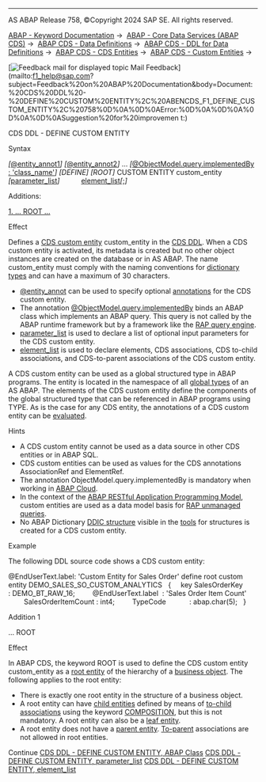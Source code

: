   

* * *

AS ABAP Release 758, ©Copyright 2024 SAP SE. All rights reserved.

[ABAP - Keyword Documentation](https://help.sap.com/doc/abapdocu_758_index_htm/7.58/en-US/abenabap.htm) →  [ABAP - Core Data Services (ABAP CDS)](https://help.sap.com/doc/abapdocu_758_index_htm/7.58/en-US/abencds.htm) →  [ABAP CDS - Data Definitions](https://help.sap.com/doc/abapdocu_758_index_htm/7.58/en-US/abencds_entities.htm) →  [ABAP CDS - DDL for Data Definitions](https://help.sap.com/doc/abapdocu_758_index_htm/7.58/en-US/abencds_f1_ddl_syntax.htm) →  [ABAP CDS - CDS Entities](https://help.sap.com/doc/abapdocu_758_index_htm/7.58/en-US/abencds_view_entity.htm) →  [ABAP CDS - Custom Entities](https://help.sap.com/doc/abapdocu_758_index_htm/7.58/en-US/abencds_custom_entities.htm) → 

 [![](Mail.gif?object=Mail.gif "Feedback mail for displayed topic") Mail Feedback](mailto:f1_help@sap.com?subject=Feedback%20on%20ABAP%20Documentation&body=Document:%20CDS%20DDL%20-%20DEFINE%20CUSTOM%20ENTITY%2C%20ABENCDS_F1_DEFINE_CUSTOM_ENTITY%2C%20758%0D%0A%0D%0AError:%0D%0A%0D%0A%0D%0A%0D%0ASuggestion%20for%20improvemen
t:)

CDS DDL - DEFINE CUSTOM ENTITY

Syntax

*\[*[@entity\_annot1](https://help.sap.com/doc/abapdocu_758_index_htm/7.58/en-US/abencds_f1_entity_annotations.htm)*\]*
*\[*[@entity\_annot2](https://help.sap.com/doc/abapdocu_758_index_htm/7.58/en-US/abencds_f1_entity_annotations.htm)*\]*
...
*\[*[@ObjectModel.query.implementedBy : 'class\_name'](https://help.sap.com/doc/abapdocu_758_index_htm/7.58/en-US/abencds_f1_custom_query.htm)*\]*
*\[*DEFINE*\]* *\[*ROOT*\]* CUSTOM ENTITY custom\_entity
         *\[*[parameter\_list](https://help.sap.com/doc/abapdocu_758_index_htm/7.58/en-US/abencds_f1_custom_parameter_list.htm)*\]*
          [element\_list](https://help.sap.com/doc/abapdocu_758_index_htm/7.58/en-US/abencds_f1_custom_element_list.htm)*\[*;*\]*

Additions:

[1\. ... ROOT ...](#!ABAP_ADDITION_1@1@)

Effect

Defines a [CDS custom entity](https://help.sap.com/doc/abapdocu_758_index_htm/7.58/en-US/abencds_custom_entity_glosry.htm "Glossary Entry") custom\_entity in the [CDS DDL](https://help.sap.com/doc/abapdocu_758_index_htm/7.58/en-US/abencds_ddl_glosry.htm "Glossary Entry"). When a CDS custom entity is activated, its metadata is created but no other object instances are created on the database or in AS ABAP. The name custom\_entity must comply with the naming conventions for [dictionary types](https://help.sap.com/doc/abapdocu_758_index_htm/7.58/en-US/abenddic_data_types.htm) and can have a maximum of 30 characters.

-   [@entity\_annot](https://help.sap.com/doc/abapdocu_758_index_htm/7.58/en-US/abencds_f1_entity_annotations.htm) can be used to specify optional [annotations](https://help.sap.com/doc/abapdocu_758_index_htm/7.58/en-US/abencds_annotation_glosry.htm "Glossary Entry") for the CDS custom entity.
-   The annotation [@ObjectModel.query.implementedBy](https://help.sap.com/doc/abapdocu_758_index_htm/7.58/en-US/abencds_f1_custom_query.htm) binds an ABAP class which implements an ABAP query. This query is not called by the ABAP runtime framework but by a framework like the [RAP query engine](https://help.sap.com/doc/abapdocu_758_index_htm/7.58/en-US/abenrap_query_engine_glosry.htm "Glossary Entry").
-   [parameter\_list](https://help.sap.com/doc/abapdocu_758_index_htm/7.58/en-US/abencds_f1_entity_parameter_list.htm) is used to declare a list of optional input parameters for the CDS custom entity.
-   [element\_list](https://help.sap.com/doc/abapdocu_758_index_htm/7.58/en-US/abencds_f1_absent_element_list.htm) is used to declare elements, CDS associations, CDS to-child associations, and CDS-to-parent associations of the CDS custom entity.

A CDS custom entity can be used as a global structured type in ABAP programs. The entity is located in the namespace of all [global types](https://help.sap.com/doc/abapdocu_758_index_htm/7.58/en-US/abenglobal_type_glosry.htm "Glossary Entry") of an AS ABAP. The elements of the CDS custom entity define the components of the global structured type that can be referenced in ABAP programs using TYPE. As is the case for any CDS entity, the annotations of a CDS custom entity can be [evaluated](https://help.sap.com/doc/abapdocu_758_index_htm/7.58/en-US/abencds_semantics_annotation_abexa.htm).

Hints

-   A CDS custom entity cannot be used as a data source in other CDS entities or in ABAP SQL.
-   CDS custom entities can be used as values for the CDS annotations AssociationRef and ElementRef.
-   The annotation ObjectModel.query.implementedBy is mandatory when working in [ABAP Cloud](https://help.sap.com/doc/abapdocu_758_index_htm/7.58/en-US/abenabap_cloud_glosry.htm "Glossary Entry").
-   In the context of the [ABAP RESTful Application Programming Model](https://help.sap.com/doc/abapdocu_758_index_htm/7.58/en-US/abenarap_glosry.htm "Glossary Entry"), custom entities are used as a data model basis for [RAP unmanaged queries](https://help.sap.com/doc/abapdocu_758_index_htm/7.58/en-US/abenrap_unmanged_query_glosry.htm "Glossary Entry").
-   No ABAP Dictionary [DDIC structure](https://help.sap.com/doc/abapdocu_758_index_htm/7.58/en-US/abenddic_structures.htm) visible in the [tools](https://help.sap.com/doc/abapdocu_758_index_htm/7.58/en-US/abenddic_tools.htm) for structures is created for a CDS custom entity.

Example

The following DDL source code shows a CDS custom entity:

@EndUserText.label: 'Custom Entity for Sales Order'
define root custom entity DEMO\_SALES\_SO\_CUSTOM\_ANALYTICS
  {
    key SalesOrderKey       : DEMO\_BT\_RAW\_16;
        @EndUserText.label  : 'Sales Order Item Count'
        SalesOrderItemCount : int4;
        TypeCode            : abap.char(5);
  }

Addition 1   

... ROOT

Effect

In ABAP CDS, the keyword ROOT is used to define the CDS custom entity custom\_entity as a [root entity](https://help.sap.com/doc/abapdocu_758_index_htm/7.58/en-US/abenroot_entity_glosry.htm "Glossary Entry") of the hierarchy of a [business object](https://help.sap.com/doc/abapdocu_758_index_htm/7.58/en-US/abenbusiness_object_glosry.htm "Glossary Entry"). The following applies to the root entity:

-   There is exactly one root entity in the structure of a business object.
-   A root entity can have [child entities](https://help.sap.com/doc/abapdocu_758_index_htm/7.58/en-US/abenchild_entity_glosry.htm "Glossary Entry") defined by means of [to-child associations](https://help.sap.com/doc/abapdocu_758_index_htm/7.58/en-US/abento_child_association_glosry.htm "Glossary Entry") using the keyword [COMPOSITION](https://help.sap.com/doc/abapdocu_758_index_htm/7.58/en-US/abencds_f1_custom_composition.htm), but this is not mandatory. A root entity can also be a [leaf entity](https://help.sap.com/doc/abapdocu_758_index_htm/7.58/en-US/abenleaf_entity_glosry.htm "Glossary Entry").
-   A root entity does not have a [parent entity](https://help.sap.com/doc/abapdocu_758_index_htm/7.58/en-US/abenparent_entity_glosry.htm "Glossary Entry"). [To-parent](https://help.sap.com/doc/abapdocu_758_index_htm/7.58/en-US/abencds_f1_custom_tp_association.htm) associations are not allowed in root entities.

Continue
[CDS DDL - DEFINE CUSTOM ENTITY, ABAP Class](https://help.sap.com/doc/abapdocu_758_index_htm/7.58/en-US/abencds_f1_custom_query.htm)
[CDS DDL - DEFINE CUSTOM ENTITY, parameter\_list](https://help.sap.com/doc/abapdocu_758_index_htm/7.58/en-US/abencds_f1_custom_parameter_list.htm)
[CDS DDL - DEFINE CUSTOM ENTITY, element\_list](https://help.sap.com/doc/abapdocu_758_index_htm/7.58/en-US/abencds_f1_custom_element_list.htm)